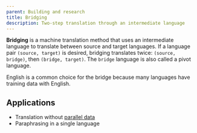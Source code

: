 ```yaml
---
parent: Building and research
title: Bridging
description: Two-step translation through an intermediate language
---
```


**Bridging** is a machine translation method that uses an intermediate language to translate between source and target languages.
If a language pair `(source, target)` is desired, bridging translates twice: `(source, bridge)`, then `(bridge, target)`. 
The `bridge` language is also called a pivot language. 

English is a common choice for the bridge because many languages have training data with English.

## Applications

- Translation without [parallel data](/parallel-data)
- Paraphrasing in a single language

